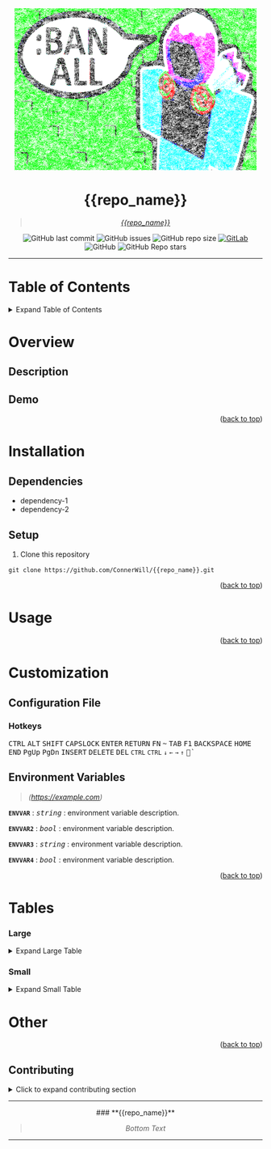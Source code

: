 <div align="center">

<!---<img width="480" height="320" src="/media/{{repo_name}}-banner.png">--->
  
  <img width="480" height="320" src="/media/banner.png">

# **{{repo_name}}**
  
> *[*{{repo_name}}*](https://example.com)*
  

  
![GitHub last commit](https://img.shields.io/github/last-commit/ConnerWill/{{repo_name}})
![GitHub issues](https://img.shields.io/github/issues-raw/ConnerWill/{{repo_name}})
![GitHub repo size](https://img.shields.io/github/repo-size/ConnerWill/{{repo_name}})
[![GitLab](https://img.shields.io/static/v1?label=gitlab&logo=gitlab&color=E24329&message=mirrored)](https://gitlab.com/ConnerWill/{{repo_name}})
![GitHub](https://img.shields.io/github/license/ConnerWill/{{repo_name}})
![GitHub Repo stars](https://img.shields.io/github/stars/ConnerWill/{{repo_name}}?style=social)

---
</div>

# Table of Contents
<details>
  <summary>Expand Table of Contents</summary>

  ---
  
* [{{repo_name}}](#{{repo_name}})
* [Table of Contents](#table-of-contents)
* [Overview](#overview)
  * [Description](##description)
  * [Demo](##demo)
* [Installation](#installation)
  * [Dependencies](##dependencies)
    * [Dependency-1-Installation](###dependency-1-installation)
  * [Setup](##setup)
* [Usage](#usage)
* [Customization](#customization)
  * [Configuration File](##configuration-file)
    * [Hotkeys](###hotkeys)
  * [Environment Variables](#environment-variables)
* [Other](#other)

  ---
  
<p align="right">(<a href="#top">back to top</a>)</p>

</details>  
  
# Overview

## Description

## Demo

<p align="right">(<a href="#top">back to top</a>)</p>

# Installation

## Dependencies

* dependency-1
* dependency-2

## Setup

1. Clone this repository

```console
git clone https://github.com/ConnerWill/{{repo_name}}.git
```

<p align="right">(<a href="#top">back to top</a>)</p>

# Usage

<p align="right">(<a href="#top">back to top</a>)</p>

# Customization

## Configuration File

### Hotkeys

<kbd>CTRL</kbd>
<kbd>ALT</kbd>
<kbd>SHIFT</kbd>
<kbd>CAPSLOCK</kbd>
<kbd>ENTER</kbd>
<kbd>RETURN</kbd>
<kbd>FN</kbd>
<kbd>~</kbd>
<kbd>TAB</kbd>
<kbd>F1</kbd>
<kbd>BACKSPACE</kbd>
<kbd>HOME</kbd>
<kbd>END</kbd>
<kbd>PgUp</kbd>
<kbd>PgDn</kbd>
<kbd>INSERT</kbd>
<kbd>DELETE</kbd>
<kbd>DEL</kbd>
<kbd>`CTRL`</kbd>
<kbd>```CTRL```</kbd>
<kbd>`↓`</kbd>
<kbd>`←`</kbd>
<kbd>`→`</kbd>
<kbd>`↑`</kbd>
*<kbd>`</kbd>*







## Environment Variables

> *(https://example.com)*

**```ENVVAR```**
: *<kbd>string</kbd>*
: environment variable description. 

**```ENVVAR2```**
: *<kbd>bool</kbd>*
: environment variable description.

**```ENVVAR3```**
: *<kbd>string</kbd>*
: environment variable description. 

**```ENVVAR4```**
: *<kbd>bool</kbd>*
: environment variable description.

<p align="right">(<a href="#top">back to top</a>)</p>


# Tables

### Large

<details>
  <summary>Expand Large Table</summary>

<!---
UPPERLEFT_TITLE="TEST"
UPPERLEFT_CONTENT="test"

UPPERMIDDLE_TITLE="TEST"
UPPERMIDDLE_CONTENT="TEST"

UPPERRIGHT_TITLE="TEST"
UPPERRIGHT_CONTENT="test"

LOWERLEFT_TITLE="TEST"
LOWERLEFT_CONTENT="test"

LOWERMIDDLE_TITLE="TEST"
LOWERMIDDLE_CONTENT="test"

LOWERRIGHT_TITLE="TEST"
LOWERRIGHT_CONTENT="test"
--->


<div align="center">

<table border="0" width="100%">
<col style="width:33%">
<col style="width:33%">
<col style="width:33%">
<tbody>
<tr style="border: 0px !important;">
<td valign="top" style="border: 0px !important;"><b>$UPPERLEFT_TITLE</b>$UPPERLEFT_CONTENT</td>
<td valign="top" style="border: 0px !important;"><b>$UPPERMIDDLE_TITLE</b>$UPPERMIDDLE_CONTENT</td>
<td valign="top" style="border: 0px !important;"><b>$UPPERRIGHT_TITLE</b>$UPPERRIGHT_CONTENT</td>
</tr>
<tr style="border: 0px !important;">
<td valign="top" style="border: 0px !important;"><b>$LOWERLEFT_TITLE</b>$LOWERLEFT_CONTENT</td>
<td valign="top" style="border: 0px !important;"><b>$LOWERMIDDLE_TITLE</b>$LOWERMIDDLE_CONTENT</td>
<td valign="top" style="border: 0px !important;"><b>$LOWERRIGHT_TITLE</b>$LOWERRIGHT_CONTENT</td></tr>
</tbody>
</table>

</div>

<p align="right">(<a href="#top">back to top</a>)</p>

</details>  


### Small

<details>
  <summary>Expand Small Table</summary>


| xxh-shell                            | status    | [something](https://example.com)                                                     | demo |   |
|--------------------------------------|-----------|--------------------------------------------------------------------------------------|------|---|
| **[something](https://example.com)   | `content` | <a href="https://asciinema.org/a/osSEzqnmH9pMYEZibNe2K7ZL7" target="_blank">demo</a> |      |   |
| **[something](https://example.com)   | `content` | <a href="https://asciinema.org/a/rCiT9hXQ5IdwqOwg6rifyFZzb" target="_blank">demo</a> |      |   |
| **[something](https://example.com)   |           |                                                                                      |      |   |
| **[something](https://example.com)   | `content` | <a href="https://asciinema.org/a/314508" target="_blank">demo</a>                    |      |   |
| **[something](https://example.com)** | beta      |                                                                                      |      |   |
| **[something](https://example.com)** | alpha     |                                                                                      |      |   |
| **[something](https://example.com)** | alpha     |                                                                                      |      |   |


<p align="right">(<a href="#top">back to top</a>)</p>

</details>  



# Other

<p align="right">(<a href="#top">back to top</a>)</p>

<!-- CONTRIBUTING -->
## Contributing

<details>
  <summary>Click to expand contributing section</summary>

  ---

Any contributions you make are **greatly appreciated**.

If you have a suggestion that would make this better, please fork the repo and create a pull request. You can also simply open an issue.


1. Fork the Project
2. Create your Feature Branch (`git checkout -b feature/AmazingFeature`)
3. Commit your Changes (`git commit -m 'Add some AmazingFeature'`)
4. Push to the Branch (`git push origin feature/AmazingFeature`)
5. Open a Pull Request

<p align="right">(<a href="#top">back to top</a>)</p>

</details>  

---

<div align="center">
### **{{repo_name}}** 
  
> *Bottom Text*
  
---
</div>
